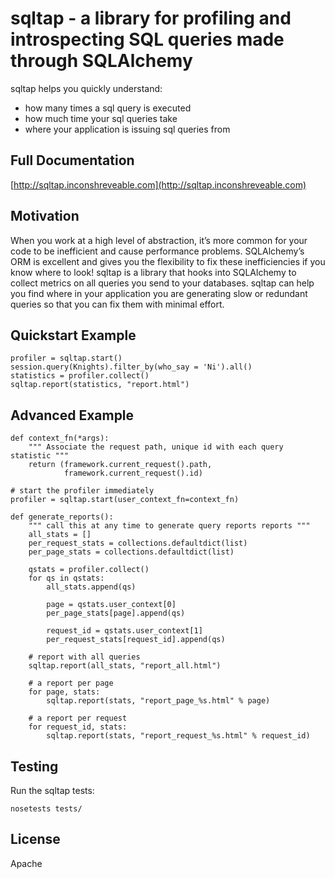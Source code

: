 # sqltap - a library for profiling and introspecting SQL queries made through SQLAlchemy

sqltap helps you quickly understand:

   * how many times a sql query is executed
   * how much time your sql queries take
   * where your application is issuing sql queries from

## Full Documentation

[http://sqltap.inconshreveable.com](http://sqltap.inconshreveable.com)

## Motivation

When you work at a high level of abstraction, it’s more common for your code to be inefficient and cause performance problems. SQLAlchemy’s ORM is excellent and gives you the flexibility to fix these inefficiencies if you know where to look! sqltap is a library that hooks into SQLAlchemy to collect metrics on all queries you send to your databases. sqltap can help you find where in your application you are generating slow or redundant queries so that you can fix them with minimal effort.

## Quickstart Example

    profiler = sqltap.start()
    session.query(Knights).filter_by(who_say = 'Ni').all()
    statistics = profiler.collect()
    sqltap.report(statistics, "report.html")

## Advanced Example

    def context_fn(*args):
        """ Associate the request path, unique id with each query statistic """
        return (framework.current_request().path,
                framework.current_request().id)

    # start the profiler immediately
    profiler = sqltap.start(user_context_fn=context_fn)

    def generate_reports():
        """ call this at any time to generate query reports reports """
        all_stats = []
        per_request_stats = collections.defaultdict(list)
        per_page_stats = collections.defaultdict(list)

        qstats = profiler.collect()
        for qs in qstats:
            all_stats.append(qs)

            page = qstats.user_context[0]
            per_page_stats[page].append(qs)

            request_id = qstats.user_context[1]
            per_request_stats[request_id].append(qs)

        # report with all queries
        sqltap.report(all_stats, "report_all.html")

        # a report per page
        for page, stats:
            sqltap.report(stats, "report_page_%s.html" % page)

        # a report per request
        for request_id, stats:
            sqltap.report(stats, "report_request_%s.html" % request_id)

## Testing
Run the sqltap tests:

    nosetests tests/

## License
Apache
